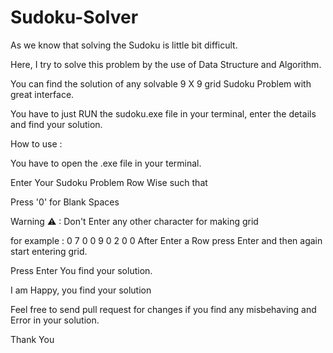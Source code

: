 # Sudoku-Solver

As we know that solving the Sudoku is little bit difficult.

Here, I try to solve this problem by the use of Data Structure and Algorithm.

You can find the solution of any solvable 9 X 9 grid Sudoku Problem with great interface.

You have to just RUN the sudoku.exe file in your terminal, enter the details and find your solution.

How to use :

You have to open the .exe file in your terminal.

Enter Your Sudoku Problem Row Wise such that

Press '0' for Blank Spaces

Warning ⚠ : Don't Enter any other character for making grid

for example : 0 7 0 0 9 0 2 0 0
After Enter a Row press Enter and then again start entering grid.

Press Enter You find your solution.

I am Happy, you find your solution

Feel free to send pull request for changes if you find any misbehaving and Error in your solution.

Thank You 
